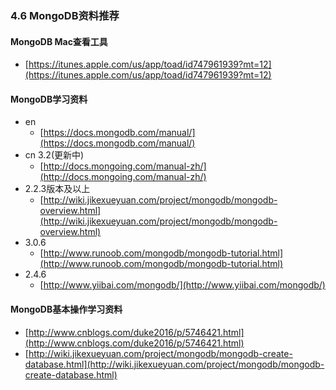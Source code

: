 ### 4.6 MongoDB资料推荐

#### MongoDB Mac查看工具

- [https://itunes.apple.com/us/app/toad/id747961939?mt=12](https://itunes.apple.com/us/app/toad/id747961939?mt=12)


#### MongoDB学习资料

- en 
    - [https://docs.mongodb.com/manual/](https://docs.mongodb.com/manual/)
- cn 3.2(更新中)
    - [http://docs.mongoing.com/manual-zh/](http://docs.mongoing.com/manual-zh/)
- 2.2.3版本及以上 
    - [http://wiki.jikexueyuan.com/project/mongodb/mongodb-overview.html](http://wiki.jikexueyuan.com/project/mongodb/mongodb-overview.html)
- 3.0.6 
    - [http://www.runoob.com/mongodb/mongodb-tutorial.html](http://www.runoob.com/mongodb/mongodb-tutorial.html)
- 2.4.6 
    - [http://www.yiibai.com/mongodb/](http://www.yiibai.com/mongodb/)

#### MongoDB基本操作学习资料

- [http://www.cnblogs.com/duke2016/p/5746421.html](http://www.cnblogs.com/duke2016/p/5746421.html)
- [http://wiki.jikexueyuan.com/project/mongodb/mongodb-create-database.html](http://wiki.jikexueyuan.com/project/mongodb/mongodb-create-database.html)





